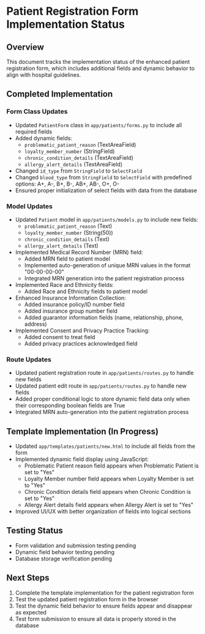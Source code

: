 # Patient Registration Form Implementation Status

## Overview
This document tracks the implementation status of the enhanced patient registration form, which includes additional fields and dynamic behavior to align with hospital guidelines.

## Completed Implementation

### Form Class Updates
- Updated `PatientForm` class in `app/patients/forms.py` to include all required fields
- Added dynamic fields:
  - `problematic_patient_reason` (TextAreaField)
  - `loyalty_member_number` (StringField)
  - `chronic_condition_details` (TextAreaField)
  - `allergy_alert_details` (TextAreaField)
- Changed `id_type` from `StringField` to `SelectField`
- Changed `blood_type` from `StringField` to `SelectField` with predefined options: A+, A-, B+, B-, AB+, AB-, O+, O-
- Ensured proper initialization of select fields with data from the database

### Model Updates
- Updated `Patient` model in `app/patients/models.py` to include new fields:
  - `problematic_patient_reason` (Text)
  - `loyalty_member_number` (String(50))
  - `chronic_condition_details` (Text)
  - `allergy_alert_details` (Text)
- Implemented Medical Record Number (MRN) field:
  - Added MRN field to patient model
  - Implemented auto-generation of unique MRN values in the format "00-00-00-00"
  - Integrated MRN generation into the patient registration process
- Implemented Race and Ethnicity fields:
  - Added Race and Ethnicity fields to patient model
- Enhanced Insurance Information Collection:
  - Added insurance policy/ID number field
  - Added insurance group number field
  - Added guarantor information fields (name, relationship, phone, address)
- Implemented Consent and Privacy Practice Tracking:
  - Added consent to treat field
  - Added privacy practices acknowledged field

### Route Updates
- Updated patient registration route in `app/patients/routes.py` to handle new fields
- Updated patient edit route in `app/patients/routes.py` to handle new fields
- Added proper conditional logic to store dynamic field data only when their corresponding boolean fields are True
- Integrated MRN auto-generation into the patient registration process

## Template Implementation (In Progress)
- Updated `app/templates/patients/new.html` to include all fields from the form
- Implemented dynamic field display using JavaScript:
  - Problematic Patient reason field appears when Problematic Patient is set to "Yes"
  - Loyalty Member number field appears when Loyalty Member is set to "Yes"
  - Chronic Condition details field appears when Chronic Condition is set to "Yes"
  - Allergy Alert details field appears when Allergy Alert is set to "Yes"
- Improved UI/UX with better organization of fields into logical sections

## Testing Status
- Form validation and submission testing pending
- Dynamic field behavior testing pending
- Database storage verification pending

## Next Steps
1. Complete the template implementation for the patient registration form
2. Test the updated patient registration form in the browser
3. Test the dynamic field behavior to ensure fields appear and disappear as expected
4. Test form submission to ensure all data is properly stored in the database